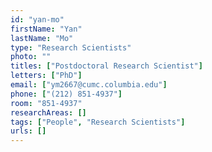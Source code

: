 ```yaml
---
id: "yan-mo"
firstName: "Yan"
lastName: "Mo"
type: "Research Scientists"
photo: ""
titles: ["Postdoctoral Research Scientist"]
letters: ["PhD"]
email: ["ym2667@cumc.columbia.edu"]
phone: ["(212) 851-4937"]
room: "851-4937"
researchAreas: []
tags: ["People", "Research Scientists"]
urls: []
---
```

